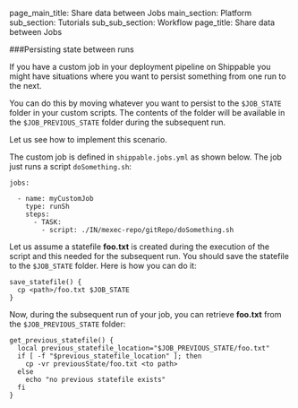 page_main_title: Share data between Jobs
main_section: Platform
sub_section: Tutorials
sub_sub_section: Workflow
page_title: Share data between Jobs

###Persisting state between runs

If you have a custom job in your deployment pipeline on Shippable you might have situations where you want to persist something from one run to the next.

You can do this by moving whatever you want to persist to the `$JOB_STATE` folder in your custom scripts. The contents of the folder will be available in the `$JOB_PREVIOUS_STATE` folder during the subsequent run.

Let us see how to implement this scenario.

The custom job is defined in `shippable.jobs.yml` as shown below. The job just runs a script `doSomething.sh`:


```
jobs:

  - name: myCustomJob
    type: runSh
    steps:
      - TASK:
        - script: ./IN/mexec-repo/gitRepo/doSomething.sh
```

Let us assume a statefile **foo.txt** is created during the execution of the script and this needed for the subsequent run. You should save the statefile to the `$JOB_STATE` folder. Here is how you can do it:

```
save_statefile() {
  cp <path>/foo.txt $JOB_STATE
}
```

Now, during the subsequent run of your job, you can retrieve **foo.txt** from the `$JOB_PREVIOUS_STATE` folder:

```
get_previous_statefile() {
  local previous_statefile_location="$JOB_PREVIOUS_STATE/foo.txt"
  if [ -f "$previous_statefile_location" ]; then
    cp -vr previousState/foo.txt <to path>
  else
    echo "no previous statefile exists"
  fi
}
```
